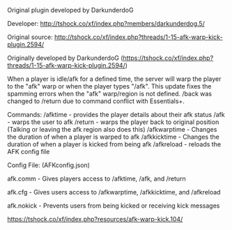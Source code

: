 Original plugin developed by DarkunderdoG

Developer: http://tshock.co/xf/index.php?members/darkunderdog.5/

Original source: http://tshock.co/xf/index.php?threads/1-15-afk-warp-kick-plugin.2594/

Originally developed by DarkunderdoG (https://tshock.co/xf/index.php?threads/1-15-afk-warp-kick-plugin.2594/)

When a player is idle/afk for a defined time, the server will warp the player to the "afk" warp or when the player types "/afk".
This update fixes the spamming errors when the "afk" warp/region is not defined. /back was changed to /return due to command conflict with Essentials+.

Commands:
/afktime - provides the player details about their afk status
/afk - warps the user to afk
/return - warps the player back to original position (Talking or leaving the afk region also does this)
/afkwarptime <seconds> - Changes the duration of when a player is warped to afk
/afkkicktime <seconds> - Changes the duration of when a player is kicked from being afk
/afkreload - reloads the AFK config file

Config File: (AFKconfig.json)

afk.comm - Gives players access to /afktime, /afk, and /return

afk.cfg - Gives users access to /afkwarptime, /afkkicktime, and /afkreload

afk.nokick - Prevents users from being kicked or receiving kick messages 

https://tshock.co/xf/index.php?resources/afk-warp-kick.104/
